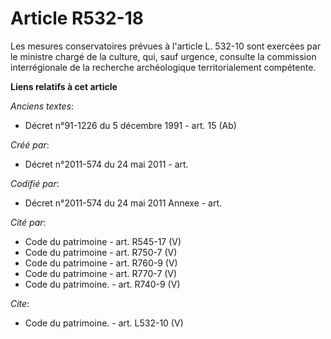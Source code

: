# Article R532-18

Les mesures conservatoires prévues à l'article L. 532-10 sont exercées par le ministre chargé de la culture, qui, sauf
urgence, consulte la commission interrégionale de la recherche archéologique territorialement compétente.

**Liens relatifs à cet article**

_Anciens textes_:

  - Décret n°91-1226 du 5 décembre 1991 - art. 15 (Ab)

_Créé par_:

  - Décret n°2011-574 du 24 mai 2011  - art.

_Codifié par_:

  - Décret n°2011-574 du 24 mai 2011 Annexe - art.

_Cité par_:

  - Code du patrimoine - art. R545-17 (V)
  - Code du patrimoine - art. R750-7 (V)
  - Code du patrimoine - art. R760-9 (V)
  - Code du patrimoine - art. R770-7 (V)
  - Code du patrimoine. - art. R740-9 (V)

_Cite_:

  - Code du patrimoine. - art. L532-10 (V)
